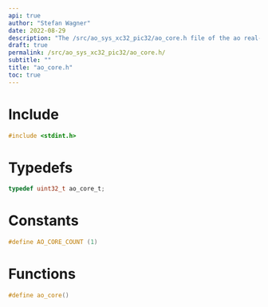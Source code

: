 ```yaml
---
api: true
author: "Stefan Wagner"
date: 2022-08-29
description: "The /src/ao_sys_xc32_pic32/ao_core.h file of the ao real-time operating system."
draft: true
permalink: /src/ao_sys_xc32_pic32/ao_core.h/
subtitle: ""
title: "ao_core.h"
toc: true
---
```


# Include

```c
#include <stdint.h>
```

# Typedefs

```c
typedef uint32_t ao_core_t;
```

# Constants

```c
#define AO_CORE_COUNT (1)
```

# Functions

```c
#define ao_core()
```

